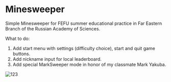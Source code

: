# Minesweeper
Simple Minesweeper for FEFU summer educational practice in Far Eastern Branch of the Russian Academy of Sciences.

What to do:
1) Add start menu with settings (difficulty choice), start and quit game buttons.
2) Add nickname input for local leaderboard.
3) Add special MarkSweeper mode in honor of my classmate Mark Yakuba.


![123](https://user-images.githubusercontent.com/89124030/180140911-d48668a1-c552-4021-80f9-974e25d183c4.jpg)


